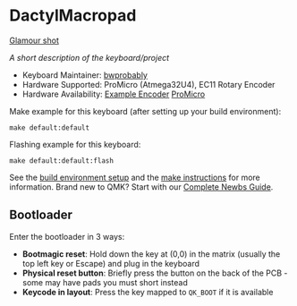 # DactylMacropad

[Glamour shot](https://preview.redd.it/95khc8oywfu91.jpg?width=4896&format=pjpg&auto=webp&s=edf64608b3a32af4117e52c6274f435260b25648)

*A short description of the keyboard/project*

* Keyboard Maintainer: [bwprobably](https://github.com/bwprobably)
* Hardware Supported: ProMicro (Atmega32U4), EC11 Rotary Encoder
* Hardware Availability: [Example Encoder](https://www.amazon.com/dp/B07D3DF8TK/ref=sspa_dk_detail_3?psc=1&pd_rd_i=B07D3DF8TK&pd_rd_w=UTDPr&content-id=amzn1.sym.88097cb9-5064-44ef-891b-abfacbc1c44b&pf_rd_p=88097cb9-5064-44ef-891b-abfacbc1c44b&pf_rd_r=E2VGNYFE6MSTPS43HPW8&pd_rd_wg=OqrIj&pd_rd_r=4574f140-495a-4c55-aee1-1873bb55c1dd&s=industrial&sp_csd=d2lkZ2V0TmFtZT1zcF9kZXRhaWw)
[ProMicro](https://www.amazon.com/HiLetgo-Atmega32U4-Bootloadered-Development-Microcontroller/dp/B01MTU9GOB/ref=sr_1_4?crid=2YWTO4R56JPDN&keywords=pro+micro&qid=1666109727&qu=eyJxc2MiOiI0LjMwIiwicXNhIjoiNC4wNyIsInFzcCI6IjMuOTgifQ%3D%3D&sprefix=pro+micro%2Caps%2C173&sr=8-4)

Make example for this keyboard (after setting up your build environment):

    make default:default

Flashing example for this keyboard:

    make default:default:flash

See the [build environment setup](https://docs.qmk.fm/#/getting_started_build_tools) and the [make instructions](https://docs.qmk.fm/#/getting_started_make_guide) for more information. Brand new to QMK? Start with our [Complete Newbs Guide](https://docs.qmk.fm/#/newbs).

## Bootloader

Enter the bootloader in 3 ways:

* **Bootmagic reset**: Hold down the key at (0,0) in the matrix (usually the top left key or Escape) and plug in the keyboard
* **Physical reset button**: Briefly press the button on the back of the PCB - some may have pads you must short instead
* **Keycode in layout**: Press the key mapped to `QK_BOOT` if it is available
